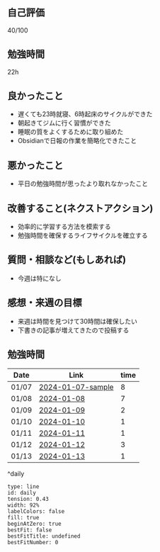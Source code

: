 ## 自己評価
40/100
## 勉強時間
22h
## 良かったこと
- 遅くても23時就寝、6時起床のサイクルができた
- 朝起きてジムに行く習慣ができた
- 睡眠の質をよくするために取り組めた
- Obsidianで日報の作業を簡略化できたこと
## 悪かったこと
- 平日の勉強時間が思ったより取れなかったこと
## 改善すること(ネクストアクション)
- 効率的に学習する方法を模索する
- 勉強時間を確保するライフサイクルを確立する
## 質問・相談など(もしあれば)
- 今週は特になし
## 感想・来週の目標
- 来週は時間を見つけて30時間は確保したい
- 下書きの記事が増えてきたので投稿する
## 勉強時間
| Date | Link | time |
| ---- | ---- | ---- |
| 01/07 | [2024-01-07-sample](2024-01-07-sample.md) | 8 |
| 01/08 | [2024-01-08](2024-01-08.md) | 7 |
| 01/09 | [2024-01-09](2024-01-09.md) | 2 |
| 01/10 | [2024-01-10](2024-01-10.md) | 1 |
| 01/11 | [2024-01-11](2024-01-11.md)  | 1 |
| 01/12 | [2024-01-12](2024-01-12.md)  | 3 |
| 01/13 | [2024-01-13](2024-01-13.md)  | 1 |
^daily

```chart
type: line
id: daily
tension: 0.43
width: 92%
labelColors: false
fill: true
beginAtZero: true
bestFit: false
bestFitTitle: undefined
bestFitNumber: 0
```
